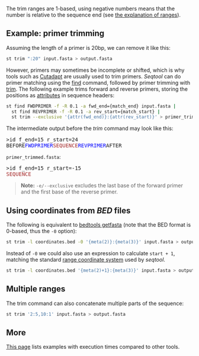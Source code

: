 The trim ranges are 1-based, using negative numbers means that the number
is relative to the sequence end (see [the explanation of ranges](ranges.md)).

## Example: primer trimming

Assuming the length of a primer is 20bp, we can remove it like this:

```sh
st trim ":20" input.fasta > output.fasta
```

However, primers may sometimes be incomplete or shifted, which is why tools such
as [Cutadapt](https://cutadapt.readthedocs.io) are usually used to trim primers.
*Seqtool* can do primer matching using the [find](find.md) command, followed by primer
trimming with [trim](trim.md).
The following example trims forward and reverse primers, storing the positions
as [attributes](attributes.md) in sequence headers:

```sh
st find FWDPRIMER -f -R 0.1 -a fwd_end={match_end} input.fasta |
  st find REVPRIMER -f -R 0.1 -a rev_start={match_start} |
  st trim --exclusive '{attr(fwd_end)}:{attr(rev_start)}' > primer_trimmed.fasta
```

The intermediate output before the *trim* command may look like this:

<pre>
>id f_end=15 r_start=24
BEFORE<span style="color:blue">FWDPRIMER</span><span style="color:brown">SEQUENCE</span><span style="color:blue">REVPRIMER</span>AFTER
</pre>

`primer_trimmed.fasta`:

<pre>
>id f_end=15 r_start=-15
<span style="color:brown">SEQUENCE</span>
</pre>

> **Note:** `-e/--exclusive` excludes the last base of the forward primer and the first
> base of the reverse primer.


## Using coordinates from *BED* files

The following is equivalent to
[bedtools getfasta](http://bedtools.readthedocs.io/en/latest/content/tools/getfasta.html)
(note that the BED format is 0-based, thus the `-0` option):

```sh
st trim -l coordinates.bed -0 '{meta(2)}:{meta(3)}' input.fasta > output.fasta
```

Instead of `-0` we could also use an expression to calculate `start + 1`,
matching the standard [range coordinate system](ranges.md) used by *seqtool*.

```sh
st trim -l coordinates.bed '{meta(2)+1}:{meta(3)}' input.fasta > output.fasta
```

## Multiple ranges

The trim command can also concatenate multiple parts of the sequence:

```sh
st trim '2:5,10:1' input.fasta > output.fasta
```

## More

[This page](comparison.md#trim) lists examples with execution times compared
to other tools.
